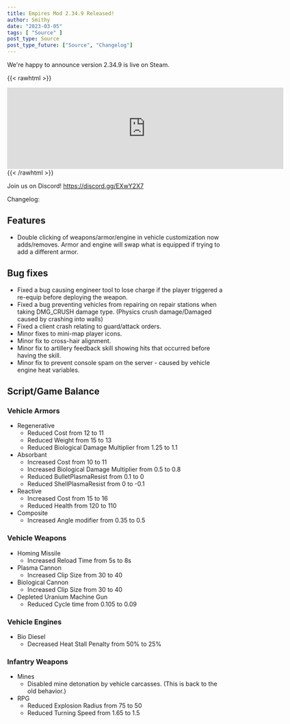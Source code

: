 ```yaml
---
title: Empires Mod 2.34.9 Released!
author: Smithy
date: "2023-03-05"
tags: [ "Source" ]
post_type: Source
post_type_future: ["Source", "Changelog"]
---
```



We're happy to announce version 2.34.9 is live on Steam.

{{< rawhtml >}}
<iframe src="https://store.steampowered.com/widget/17740/" frameborder="0" width="646" height="190"></iframe>
{{< /rawhtml >}}

Join us on Discord! https://discord.gg/EXwY2X7

Changelog:

## Features

- Double clicking of weapons/armor/engine in vehicle customization now adds/removes. Armor and engine will swap what is equipped if trying to add a different armor.


## Bug fixes

- Fixed a bug causing engineer tool to lose charge if the player triggered a re-equip before deploying the weapon.
- Fixed a bug preventing vehicles from repairing on repair stations when taking DMG_CRUSH damage type. (Physics crush damage/Damaged caused by crashing into walls)
- Fixed a client crash relating to guard/attack orders.
- Minor fixes to mini-map player icons.
- Minor fix to cross-hair alignment.
- Minor fix to artillery feedback skill showing hits that occurred before having the skill.
- Minor fix to prevent console spam on the server - caused by vehicle engine heat variables.


## Script/Game Balance

### Vehicle Armors

- Regenerative
	- Reduced Cost from 12 to 11
	- Reduced Weight from 15 to 13
	- Reduced Biological Damage Multiplier from 1.25 to 1.1
- Absorbant
	- Increased Cost from 10 to 11
	- Increased Biological Damage Multiplier from 0.5 to 0.8
	- Reduced BulletPlasmaResist from 0.1 to 0
	- Reduced ShellPlasmaResist from 0 to -0.1
- Reactive
	- Increased Cost from 15 to 16
	- Reduced Health from 120 to 110
- Composite
	- Increased Angle modifier from 0.35 to 0.5
	
### Vehicle Weapons

- Homing Missile
	- Increased Reload Time from 5s to 8s
- Plasma Cannon
	- Increased Clip Size from 30 to 40
- Biological Cannon
	- Increased Clip Size from 30 to 40
- Depleted Uranium Machine Gun
	- Reduced Cycle time from 0.105 to 0.09
	
### Vehicle Engines

- Bio Diesel
	- Decreased Heat Stall Penalty from 50% to 25%
	
### Infantry Weapons

- Mines
	- Disabled mine detonation by vehicle carcasses. (This is back to the old behavior.)
- RPG
	- Reduced Explosion Radius from 75 to 50
	- Reduced Turning Speed from 1.65 to 1.5


